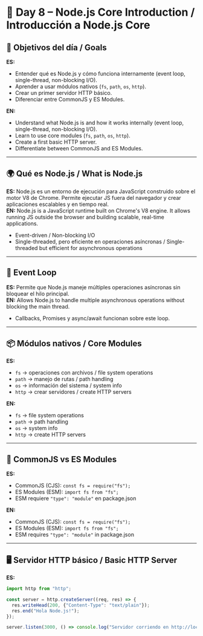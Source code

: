 # 📅 Day 8 – Node.js Core Introduction / Introducción a Node.js Core

## 🎯 Objetivos del día / Goals
**ES:**  
- Entender qué es Node.js y cómo funciona internamente (event loop, single-thread, non-blocking I/O).  
- Aprender a usar módulos nativos (`fs`, `path`, `os`, `http`).  
- Crear un primer servidor HTTP básico.  
- Diferenciar entre CommonJS y ES Modules.

**EN:**  
- Understand what Node.js is and how it works internally (event loop, single-thread, non-blocking I/O).  
- Learn to use core modules (`fs`, `path`, `os`, `http`).  
- Create a first basic HTTP server.  
- Differentiate between CommonJS and ES Modules.

---

## 🌍 Qué es Node.js / What is Node.js
**ES:** Node.js es un entorno de ejecución para JavaScript construido sobre el motor V8 de Chrome. Permite ejecutar JS fuera del navegador y crear aplicaciones escalables y en tiempo real.  
**EN:** Node.js is a JavaScript runtime built on Chrome's V8 engine. It allows running JS outside the browser and building scalable, real-time applications.

- Event-driven / Non-blocking I/O  
- Single-threaded, pero eficiente en operaciones asíncronas / Single-threaded but efficient for asynchronous operations

---

## 🔄 Event Loop
**ES:** Permite que Node.js maneje múltiples operaciones asíncronas sin bloquear el hilo principal.  
**EN:** Allows Node.js to handle multiple asynchronous operations without blocking the main thread.

- Callbacks, Promises y async/await funcionan sobre este loop.  

---

## 📦 Módulos nativos / Core Modules
**ES:**  
- `fs` → operaciones con archivos / file system operations  
- `path` → manejo de rutas / path handling  
- `os` → información del sistema / system info  
- `http` → crear servidores / create HTTP servers  

**EN:**  
- `fs` → file system operations  
- `path` → path handling  
- `os` → system info  
- `http` → create HTTP servers  

---

## 📂 CommonJS vs ES Modules
**ES:**  
- CommonJS (CJS): `const fs = require("fs");`  
- ES Modules (ESM): `import fs from "fs";`  
- ESM requiere `"type": "module"` en package.json

**EN:**  
- CommonJS (CJS): `const fs = require("fs");`  
- ES Modules (ESM): `import fs from "fs";`  
- ESM requires `"type": "module"` in package.json

---

## 🖥️ Servidor HTTP básico / Basic HTTP Server
**ES:**
```js
import http from "http";

const server = http.createServer((req, res) => {
  res.writeHead(200, {"Content-Type": "text/plain"});
  res.end("Hola Node.js!");
});

server.listen(3000, () => console.log("Servidor corriendo en http://localhost:3000"));
